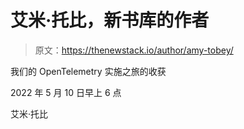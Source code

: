 # 艾米·托比，新书库的作者

> 原文：<https://thenewstack.io/author/amy-tobey/>

我们的 OpenTelemetry 实施之旅的收获

2022 年 5 月 10 日早上 6 点

艾米·托比